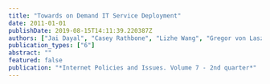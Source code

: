 ```yaml
---
title: "Towards on Demand IT Service Deployment"
date: 2011-01-01
publishDate: 2019-08-15T14:11:39.220387Z
authors: ["Jai Dayal", "Casey Rathbone", "Lizhe Wang", "Gregor von Laszewski"]
publication_types: ["6"]
abstract: ""
featured: false
publication: "*Internet Policies and Issues. Volume 7 - 2nd quarter*"
---
```


